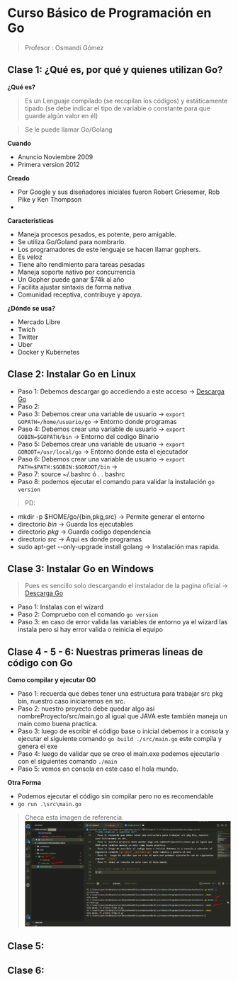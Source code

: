 # Curso Básico de Programación en Go 
> Profesor : Osmandi Gómez

## Clase 1: ¿Qué es, por qué y quienes utilizan Go?

**¿Qué es?**

> Es un Lenguaje compilado (se recopilan los códigos) y estáticamente tipado 
(se debe indicar el tipo de variable o constante para que guarde algún valor en él)

> Se le puede llamar Go/Golang 

**Cuando**
- Anuncio Noviembre 2009
- Primera version 2012

**Creado**
- Por Google​ y sus diseñadores iniciales fueron Robert Griesemer, Rob Pike y Ken Thompson
- 

**Caracteristicas**
- Maneja procesos pesados, es potente, pero amigable.
- Se utiliza Go/Goland para nombrarlo.
- Los programadores de este lenguaje se hacen llamar gophers.
- Es veloz
- Tiene alto rendimiento para tareas pesadas
- Maneja soporte nativo por concurrencia
- Un Gopher puede ganar $74k al año
- Facilita ajustar sintaxis de forma nativa
- Comunidad receptiva, contribuye y apoya.

**¿Dónde se usa?**
- Mercado Libre
- Twich
- Twitter
- Uber
- Docker y Kubernetes


## Clase 2: Instalar Go en Linux

- Paso 1: Debemos descargar go accediendo a este acceso -> [Descarga Go](https://go.dev/dl/)
- Paso 2: 
- Paso 3: Debemos crear una variable de usuario -> `export GOPATH=/home/usuario/go` -> Entorno donde programas 
- Paso 4: Debemos crear una variable de usuario -> `export GOBIN=$GOPATH/bin`       -> Entorno del codigo Binario 
- Paso 5: Debemos crear una variable de usuario -> `export GOROOT=/usr/local/go`    -> Entorno donde esta el ejecutador 
- Paso 6: Debemos crear una variable de usuario -> `export PATH=$PATH:$GOBIN:$GOROOT/bin`    -> 
- Paso 7: source ~/.bashrc ó . . bashrc 
- Paso 8: podemos ejecutar el comando para validar la instalación `go version`

> PD: 
- mkdir -p $HOME/go/{bin,pkg,src} -> Permite generar el entorno 
- directorio *bin* -> Guarda los ejecutables 
- directorio *pkg* -> Guarda codigo dependencia 
- directorio *src* -> Aqui es donde programas  
- sudo apt-get --only-upgrade install golang -> Instalación mas rapida.

## Clase 3: Instalar Go en Windows

> Pues es sencillo solo descargando el instalador de la pagina oficial -> [Descarga Go](https://go.dev/dl/)
- Paso 1: Instalas con el wizard 
- Paso 2: Compruebo con el comando `go version`
- Paso 3: en caso de error valida las variables de entorno ya el wizard las instala pero si hay error valida o reinicia el equipo 

## Clase 4 - 5 - 6:  Nuestras primeras líneas de código con Go

**Como compilar y ejecutar GO**
- Paso 1: recuerda que debes tener una estructura para trabajar src pkg bin, nuestro caso iniciaremos en src. 
- Paso 2: nuestro proyecto debe quedar algo así nombreProyecto/src/main.go al igual que JAVA este también maneja un main como buena practica. 
- Paso 3: luego de escribir el código base o inicial debemos ir a consola y ejecutar el siguiente comando `go build ./src/main.go` este compila y genera el exe 
- Paso 4:  luego de validar que se creo el main.exe podemos ejecutarlo con el siguientes comando `./main`
- Paso 5: vemos en consola en este caso el hola mundo. 

**Otra Forma**
- Podemos ejecutar el código sin compilar pero no es recomendable 
- `go run .\src\main.go`

> Checa esta imagen de referencia. 
![Compilacion_ejecucion_go](./info/Compilacion_ejecucion_go.png)


## Clase 5: 
## Clase 6: 